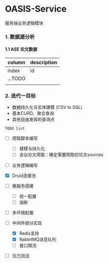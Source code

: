 # OASIS-Service

服务端业务逻辑模块

### 1. 数据源分析

#### 1.1 ASE 论文数据

| column  | description |
| ------- | ----------- |
| index   | id          |
| ...TODO |             |
|         |             |



### 2. 迭代一目标

- 数据持久化与实体建模 (CSV to SQL)
- 基本CURD、聚合查询
- 其他自由发挥的查询点

`TODO list`

- [ ] 爬取脚本编写
  - [ ] 建模与持久化
  - [ ] 会议论文爬取：确定需要爬取的论文sources
- [ ] 业务逻辑编写
- [x] Druid连接池
- [ ] 微服务搭建
  - [ ] 统一配置
  - [ ] 熔断
- [ ] 多环境配置
- [ ] 中间件部分实现
  - [x] Redis支持
  - [x] RabbitMQ消息队列
  - [ ] 接口限流
- [ ] 压力测试

